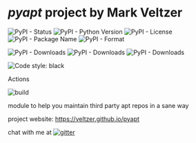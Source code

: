 
# *pyapt* project by Mark Veltzer

![PyPI - Status](https://img.shields.io/pypi/status/pyapt)
![PyPI - Python Version](https://img.shields.io/pypi/pyversions/pyapt)
![PyPI - License](https://img.shields.io/pypi/l/pyapt)
![PyPI - Package Name](https://img.shields.io/pypi/v/pyapt)
![PyPI - Format](https://img.shields.io/pypi/format/pyapt)

![PyPI - Downloads](https://img.shields.io/pypi/dd/pyapt)
![PyPI - Downloads](https://img.shields.io/pypi/dw/pyapt)
![PyPI - Downloads](https://img.shields.io/pypi/dm/pyapt)

![Code style: black](https://img.shields.io/badge/code%20style-black-000000.svg)


Actions

![build](https://github.com/veltzer/pyapt/workflows/build/badge.svg)

module to help you maintain third party apt repos in a sane way

project website: https://veltzer.github.io/pyapt

chat with me at [![gitter](https://badges.gitter.im/Join%20Chat.svg)](https://gitter.im/veltzer/mark.veltzer)


